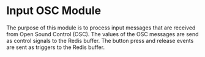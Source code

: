# Input OSC Module

The purpose of this module is to process input messages that are received from Open Sound Control (OSC). The values of the OSC messages are send as control signals to the Redis buffer. The button press and release events are sent as triggers to the Redis buffer.
